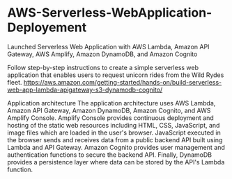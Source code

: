 # AWS-Serverless-WebApplication-Deployement
Launched Serverless Web Application with AWS Lambda, Amazon API Gateway, AWS Amplify, Amazon DynamoDB, and Amazon Cognito


Follow step-by-step instructions to create a simple serverless web application that enables users to request unicorn rides from the Wild Rydes fleet.
https://aws.amazon.com/getting-started/hands-on/build-serverless-web-app-lambda-apigateway-s3-dynamodb-cognito/

Application architecture
The application architecture uses AWS Lambda, Amazon API Gateway, Amazon DynamoDB, Amazon Cognito, and AWS Amplify Console. Amplify Console provides continuous deployment and hosting of the static web resources including HTML, CSS, JavaScript, and image files which are loaded in the user's browser. JavaScript executed in the browser sends and receives data from a public backend API built using Lambda and API Gateway. Amazon Cognito provides user management and authentication functions to secure the backend API. Finally, DynamoDB provides a persistence layer where data can be stored by the API's Lambda function.
